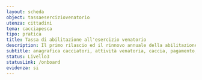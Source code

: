 ```yaml
---
layout: scheda
object: tassaeserciziovenatorio
utenza: cittadini
tema: cacciapesca
tipo: pratica
title: Tassa di abilitazione all'esercizio venatorio
description: Il primo rilascio ed il rinnovo annuale della abilitazione è requisito necessario insieme al tesserino di caccia per cacciare in Umbria
subtitle: anagrafica cacciatori, attività venatoria, caccia, pagamento, tesserino
status: Livello3
statusLink: /onboard
evidenza: si
---
```

